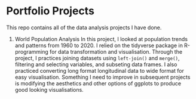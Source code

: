 # Portfolio Projects
This repo contains all of the data analysis projects I have done. 

1. World Population Analysis
In this project, I looked at population trends and patterns from 1960 to 2020. I relied on the tidyverse package in R-programming for data transformation and visualisation. Through the project, I practices joining datasets using `left-join()` and `merge()`, filtering and selecting variables, and subseting data frames. I also practiced converting long format longitudinal data to wide format for easy visualisation. Something I need to improve in subsequent projects is modifying the aesthetics and other options of ggplots to produce good looking visualisations.

